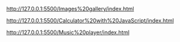 http://127.0.0.1:5500/Images%20gallery/index.html


http://127.0.0.1:5500/Calculator%20with%20JavaScript/index.html



http://127.0.0.1:5500/Music%20player/index.html
